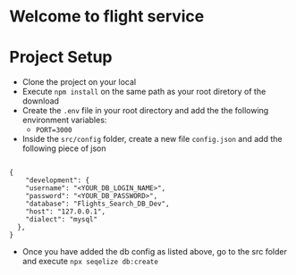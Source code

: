 # Welcome to flight service

# Project Setup
- Clone the project on your local
- Execute `npm install` on the same path as your root diretory of the download
- Create the `.env` file in your root directory and add the the following environment variables:
    - `PORT=3000`
- Inside the `src/config` folder, create a new file `config.json` and add the following piece of json

```

{
    "development": {
    "username": "<YOUR_DB_LOGIN_NAME>",
    "password": "<YOUR_DB_PASSWORD>",
    "database": "Flights_Search_DB_Dev",
    "host": "127.0.0.1",
    "dialect": "mysql"
  },
}

```

- Once you have added the db config as listed above, go to the src folder and execute `npx seqelize db:create` 